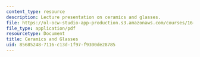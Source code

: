 ```yaml
---
content_type: resource
description: Lecture presentation on ceramics and glasses.
file: https://ol-ocw-studio-app-production.s3.amazonaws.com/courses/16-982-bio-inspired-structures-spring-2009/856852487116c13d1f97f9300de28785_MIT16_982s09_lec07.pdf
file_type: application/pdf
resourcetype: Document
title: Ceramics and Glasses
uid: 85685248-7116-c13d-1f97-f9300de28785
---
```

